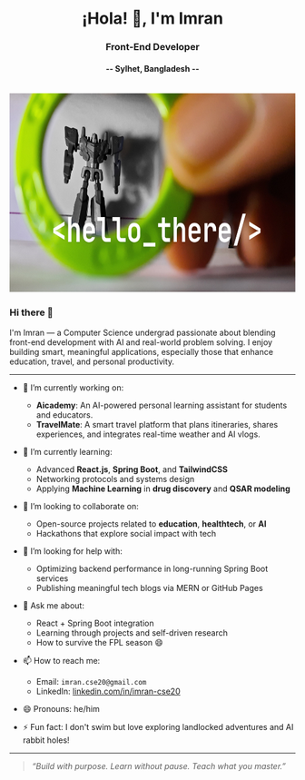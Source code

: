 <h1 align="center">¡Hola! 👋, I'm Imran</h1>
<h3 align="center">Front-End Developer</h3>
<h4 align="center">-- Sylhet, Bangladesh --</h4>
<br />
<img src="robot.png" height="350" width="100%" alt="A stylized robot representing Imran's interest in AI and technology">

### Hi there 👋

I'm Imran — a Computer Science undergrad passionate about blending front-end development with AI and real-world problem solving. I enjoy building smart, meaningful applications, especially those that enhance education, travel, and personal productivity.

---

- 🔭 I’m currently working on:
  - **Aicademy**: An AI-powered personal learning assistant for students and educators.
  - **TravelMate**: A smart travel platform that plans itineraries, shares experiences, and integrates real-time weather and AI vlogs.

- 🌱 I’m currently learning:
  - Advanced **React.js**, **Spring Boot**, and **TailwindCSS**
  - Networking protocols and systems design
  - Applying **Machine Learning** in **drug discovery** and **QSAR modeling**

- 👯 I’m looking to collaborate on:
  - Open-source projects related to **education**, **healthtech**, or **AI**
  - Hackathons that explore social impact with tech

- 🤔 I’m looking for help with:
  - Optimizing backend performance in long-running Spring Boot services
  - Publishing meaningful tech blogs via MERN or GitHub Pages

- 💬 Ask me about:
  - React + Spring Boot integration
  - Learning through projects and self-driven research
  - How to survive the FPL season 😄

- 📫 How to reach me:
  - Email: `imran.cse20@gmail.com`
  - LinkedIn: [linkedin.com/in/imran-cse20](https://linkedin.com/in/imran-cse20)

- 😄 Pronouns: he/him
- ⚡ Fun fact: I don't swim but love exploring landlocked adventures and AI rabbit holes!

---

> *“Build with purpose. Learn without pause. Teach what you master.”*

